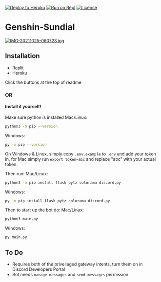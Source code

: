 [![Deploy to Heroku](https://img.shields.io/badge/deploy_to-heroku-997FBC.svg?style=for-the-badge&logo=Heroku)](https://heroku.com/deploy?template=https://github.com/Chtholly2000/Genshin-Sundial)
[![Run on Repl](https://img.shields.io/badge/DEPLOY%20TO-REPLIT-D3D3D3?style=for-the-badge&logo=Replit&logoColor=white)](https://repl.it/github/Chtholly2000/Genshin-Sundial)
<a href="https://github.com/Chtholly2000/Genshin-Sundial/blob/master/LICENSE">
    <img src="https://img.shields.io/badge/license-agpl-e74c3c.svg?style=for-the-badge" alt="License">
  </a>
# Genshin-Sundial
[![IMG-20211025-060723.jpg](https://i.postimg.cc/SKrs1fD4/IMG-20211025-060723.jpg)](https://postimg.cc/R3W4Nfkp)
## Installation
* Replit 
* Heroku

Click the buttons at the top of readme

### OR
#### Install it yourself!

Make sure python is installed
Mac/Linux:
```cmd
python3 -m pip --version
```
Windows:
```cmd
py -m pip --version
```

On Windows & Linux, simply copy `.env.example` to `.env` and add your token in, for Mac simply run `export token=abc` and replace "abc" with your actual token.

Then run:
Mac/Linux:
```cmd
python3 -m pip install flask pytz colorama discord.py
```
Windows:
```cmd
py -m pip install flask pytz colorama discord.py
```

Then to start up the bot do:
Mac/Linux:
```cmd
python3 main.py
```
Windows:
```cmd
py main.py
```

## To Do
* Requires both of the privellaged gateway intents, turn them on in Discord Developers Portal
* Bot needs `manage messages` and `send messages` permission


